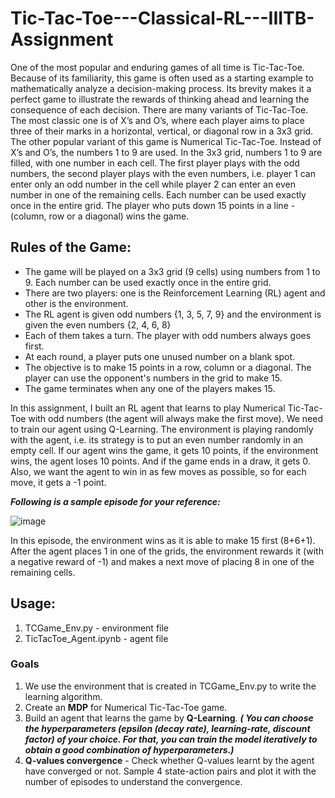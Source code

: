 # Tic-Tac-Toe---Classical-RL---IIITB-Assignment

One of the most popular and enduring games of all time is Tic-Tac-Toe. Because of its familiarity, this game is often used as a starting example to mathematically 
analyze a decision-making process. Its brevity makes it a perfect game to illustrate the rewards of thinking ahead and learning the consequence of each decision.
There are many variants of Tic-Tac-Toe. The most classic one is of X’s and O’s, where each player aims to place three of their marks in a horizontal, vertical, or 
diagonal row in a 3x3 grid.
The other popular variant of this game is Numerical Tic-Tac-Toe. Instead of X’s and O’s, the numbers 1 to 9 are used. In the 3x3 grid, numbers 1 to 9 are filled, 
with one number in each cell. The first player plays with the odd numbers, the second player plays with the even numbers, i.e. player 1 can enter only an odd number 
in the cell while player 2 can enter an even number in one of the remaining cells. Each number can be used exactly once in the entire grid. The player who puts down 
15 points in a line - (column, row or a diagonal) wins the game. 

## Rules of the Game:
* The game will be played on a 3x3 grid (9 cells) using numbers from 1 to 9. Each number can be used exactly once in the entire grid.
* There are two players: one is the Reinforcement Learning (RL) agent and other is the environment.
* The RL agent is given odd numbers {1, 3, 5, 7, 9} and the environment is given the even numbers {2, 4, 6, 8}
* Each of them takes a turn. The player with odd numbers always goes first.
* At each round, a player puts one unused number on a blank spot.
* The objective is to make 15 points in a row, column or a diagonal. The player can use the opponent's numbers in the grid to make 15.
* The game terminates when any one of the players makes 15.

In this assignment, I built an RL agent that learns to play Numerical Tic-Tac-Toe with odd numbers (the agent will always make the first move). We need to train our agent 
using Q-Learning. The environment is playing randomly with the agent, i.e. its strategy is to put an even number randomly in an empty cell. If our agent wins the game, it
gets 10 points, if the environment wins, the agent loses 10 points. And if the game ends in a draw, it gets 0. Also, we want the agent to win in as few moves as possible, 
so for each move, it gets a -1 point.

***Following is a sample episode for your reference:***

![image](https://user-images.githubusercontent.com/29462447/90339220-133a3580-e00d-11ea-8521-596abe31bff1.png)

In this episode, the environment wins as it is able to make 15 first (8+6+1).  After the agent places 1 in one of the grids, the environment rewards it (with a negative
reward of -1) and makes a next move of placing 8 in one of the remaining cells.

## Usage:
1. TCGame_Env.py - environment file
2. TicTacToe_Agent.ipynb - agent file

### Goals
1. We use the environment that is created in TCGame_Env.py to write the learning algorithm.
2. Create an **MDP** for Numerical Tic-Tac-Toe game. 
3. Build an agent that learns the game by **Q-Learning**. ***( You can choose the hyperparameters (epsilon (decay rate), learning-rate, discount factor) of your choice. For that, you can train the model iteratively to obtain a good combination of hyperparameters.)***
4. **Q-values convergence** - Check whether Q-values learnt by the agent have converged or not. Sample 4 state-action pairs and plot it with the number of episodes to understand the convergence.
